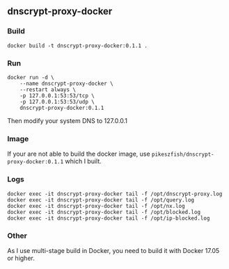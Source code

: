 ## dnscrypt-proxy-docker

### Build
```
docker build -t dnscrypt-proxy-docker:0.1.1 .
```

### Run
```
docker run -d \
    --name dnscrypt-proxy-docker \
    --restart always \
    -p 127.0.0.1:53:53/tcp \
    -p 127.0.0.1:53:53/udp \
    dnscrypt-proxy-docker:0.1.1
```
Then modify your system DNS to 127.0.0.1

### Image
If your are not able to build the docker image, use `pikeszfish/dnscrypt-proxy-docker:0.1.1` which I built.

### Logs
```
docker exec -it dnscrypt-proxy-docker tail -f /opt/dnscrypt-proxy.log
docker exec -it dnscrypt-proxy-docker tail -f /opt/query.log
docker exec -it dnscrypt-proxy-docker tail -f /opt/nx.log
docker exec -it dnscrypt-proxy-docker tail -f /opt/blocked.log
docker exec -it dnscrypt-proxy-docker tail -f /opt/ip-blocked.log
```

### Other
As I use multi-stage build in Docker, you need to build it with Docker 17.05 or higher.